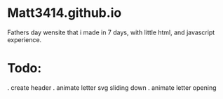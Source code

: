 # Matt3414.github.io
Fathers day wensite that i made in 7 days, with little html, and javascript experience.

# Todo:

. create header
. animate letter svg sliding down
. animate letter opening
